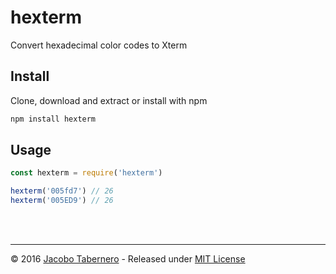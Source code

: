 hexterm
=======

Convert hexadecimal color codes to Xterm

## Install

Clone, download and extract or install with npm

```sh
npm install hexterm
```

## Usage

```js
const hexterm = require('hexterm')

hexterm('005fd7') // 26
hexterm('005ED9') // 26
```


<br><br>

---

© 2016 [Jacobo Tabernero](https://github.com/jacoborus) - Released under [MIT License](https://raw.github.com/jacoborus/hexterm/master/LICENSE)
